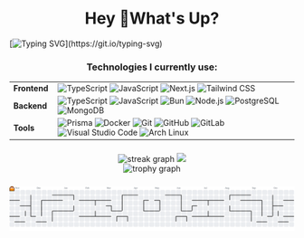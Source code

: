<h1 align='center'>Hey 👋What's Up?</h1>

[![Typing SVG](https://readme-typing-svg.herokuapp.com?color=ba60ff&lines=Full-stack+Developer.)](https://git.io/typing-svg)

###

<h3 align="center">Technologies I currently use:</h3>
<table align="center">
  <tr>
    <td style="font-weight: bold; padding-right: 10px; vertical-align: center;">Frontend</td>
    <td>
      <img height="40" src="https://skillicons.dev/icons?i=ts" title="TypeScript" />
      <img height="40" src="https://skillicons.dev/icons?i=js" title="JavaScript" />
      <img height="40" src="https://skillicons.dev/icons?i=nextjs" title="Next.js" />
      <img height="40" src="https://skillicons.dev/icons?i=tailwind" title="Tailwind CSS" />
    </td>
  </tr>
  <tr>
    <td style="font-weight: bold; padding-right: 10px; vertical-align: center;">Backend</td>
    <td>
      <img height="40" src="https://skillicons.dev/icons?i=ts" title="TypeScript" />
      <img height="40" src="https://skillicons.dev/icons?i=js" title="JavaScript" />
      <img height="40" src="https://skillicons.dev/icons?i=bun" title="Bun" />
      <img height="40" src="https://skillicons.dev/icons?i=nodejs" title="Node.js" />
      <img height="40" src="https://skillicons.dev/icons?i=postgres" title="PostgreSQL" />
      <img height="40" src="https://skillicons.dev/icons?i=mongo" title="MongoDB" />
    </td>
  </tr>
  <tr>
    <td style="font-weight: bold; padding-right: 10px; vertical-align: center;">Tools</td>
    <td>
      <img height="40" src="https://skillicons.dev/icons?i=prisma" title="Prisma" />
      <img height="40" src="https://skillicons.dev/icons?i=docker" title="Docker" />
      <img height="40" src="https://skillicons.dev/icons?i=git" title="Git" />
      <img height="40" src="https://skillicons.dev/icons?i=github" title="GitHub" />
      <img height="40" src="https://skillicons.dev/icons?i=gitlab" title="GitLab" />
      <img height="40" src="https://skillicons.dev/icons?i=vscode" title="Visual Studio Code" />
      <img height="40" src="https://skillicons.dev/icons?i=arch" title="Arch Linux" />
    </td>
  </tr>
</table>

###

<div align='center'>
  <img src='https://streak-stats.demolab.com?user=levisantosp&locale=en&mode=daily&theme=tokyonight&hide_border=false&border_radius=5&order=3' height='220em' alt='streak graph'  />
  <img height='220em' src='https://github-readme-stats.vercel.app/api/top-langs/?username=levisantosp&layout=compact&langs_count=10&theme=tokyonight&cache_seconds=21600' />
</div>

<div align='center'>
  <img src='https://github-profile-trophy.vercel.app?username=levisantosp&theme=tokyonight&column=-1&row=1&margin-w=8&margin-h=8&no-bg=false&no-frame=false&order=4' height='180em' alt='trophy graph'  />
</div>

<div align='center'>
  <a href='https://github.com/levisantosp'>
  </a>
</div>

###

<picture>
  <source media='(prefers-color-scheme: dark)' srcset='https://raw.githubusercontent.com/levisantosp/levisantosp/output/pacman-contribution-graph-dark.svg'>
  <source media='(prefers-color-scheme: light)' srcset='https://raw.githubusercontent.com/levisantosp/levisantosp/output/pacman-contribution-graph.svg'>
  <img alt='pacman contribution graph' src='https://raw.githubusercontent.com/levisantosp/levisantosp/output/pacman-contribution-graph.svg'>
</picture>

<!-- ![Snake animation](https://github.com/levisantosp/levisantosp/blob/output/github-contribution-grid-snake.svg) -->

###
